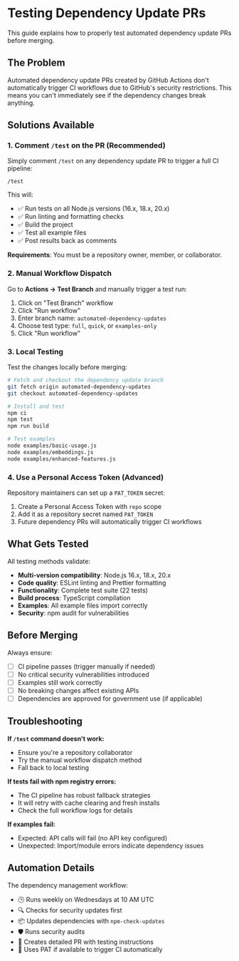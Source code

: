 # Testing Dependency Update PRs

This guide explains how to properly test automated dependency update PRs before merging.

## The Problem

Automated dependency update PRs created by GitHub Actions don't automatically trigger CI workflows due to GitHub's security restrictions. This means you can't immediately see if the dependency changes break anything.

## Solutions Available

### 1. **Comment `/test` on the PR** (Recommended)
Simply comment `/test` on any dependency update PR to trigger a full CI pipeline:

```
/test
```

This will:
- ✅ Run tests on all Node.js versions (16.x, 18.x, 20.x)
- ✅ Run linting and formatting checks
- ✅ Build the project
- ✅ Test all example files
- ✅ Post results back as comments

**Requirements**: You must be a repository owner, member, or collaborator.

### 2. **Manual Workflow Dispatch**
Go to **Actions → Test Branch** and manually trigger a test run:

1. Click on "Test Branch" workflow
2. Click "Run workflow"
3. Enter branch name: `automated-dependency-updates`
4. Choose test type: `full`, `quick`, or `examples-only`
5. Click "Run workflow"

### 3. **Local Testing**
Test the changes locally before merging:

```bash
# Fetch and checkout the dependency update branch
git fetch origin automated-dependency-updates
git checkout automated-dependency-updates

# Install and test
npm ci
npm test
npm run build

# Test examples
node examples/basic-usage.js
node examples/embeddings.js  
node examples/enhanced-features.js
```

### 4. **Use a Personal Access Token** (Advanced)
Repository maintainers can set up a `PAT_TOKEN` secret:

1. Create a Personal Access Token with `repo` scope
2. Add it as a repository secret named `PAT_TOKEN`
3. Future dependency PRs will automatically trigger CI workflows

## What Gets Tested

All testing methods validate:

- **Multi-version compatibility**: Node.js 16.x, 18.x, 20.x
- **Code quality**: ESLint linting and Prettier formatting
- **Functionality**: Complete test suite (22 tests)
- **Build process**: TypeScript compilation
- **Examples**: All example files import correctly
- **Security**: npm audit for vulnerabilities

## Before Merging

Always ensure:

- [ ] CI pipeline passes (trigger manually if needed)
- [ ] No critical security vulnerabilities introduced
- [ ] Examples still work correctly
- [ ] No breaking changes affect existing APIs
- [ ] Dependencies are approved for government use (if applicable)

## Troubleshooting

**If `/test` command doesn't work:**
- Ensure you're a repository collaborator
- Try the manual workflow dispatch method
- Fall back to local testing

**If tests fail with npm registry errors:**
- The CI pipeline has robust fallback strategies
- It will retry with cache clearing and fresh installs
- Check the full workflow logs for details

**If examples fail:**
- Expected: API calls will fail (no API key configured)
- Unexpected: Import/module errors indicate dependency issues

## Automation Details

The dependency management workflow:
- 🕒 Runs weekly on Wednesdays at 10 AM UTC
- 🔍 Checks for security updates first
- 📦 Updates dependencies with `npm-check-updates`
- 🛡️ Runs security audits
- 📝 Creates detailed PR with testing instructions
- 🤖 Uses PAT if available to trigger CI automatically

